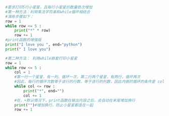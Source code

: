 
<BlogInfo id="456" title="13.while嵌套" author="白日梦想猿" pv=0 read_times=0 pre_cost_time="0分24秒" category="python基础" tag_list="['python基础']" create_time="2019.09.27 20:09:52" update_time="2019.09.28 22:45:03" />

```python
#要求打印5行小星星，且每行小星星的数量依次增加
#第一种方法：利用乘法字符串和while循环相结合
#演练步骤如下：
row = 1
while row <= 5 :
    print("*" * row)
    row += 1
#print函数的增强版
print("I love you ", end="python")
print(" I love you")

#第二种方法： 利用while嵌套打印小星星
row = 1
while row <= 5 :
    col = 1
    #第一行一个星星，有一列，循环一次，第二行两个星星，有两行，循环两次
    #因此，每行的循环次数等于该行的行数，等于该行的列数，因此内嵌的循环的条件是 col <= row
    while col <= row :
        print("*", end="")
        col += 1
    #在，+默认情况下，print函数在输出内容之后，会自动在末尾增加换行
    print("")#增加换行，防止小星星都连在一起
    row += 1
```
